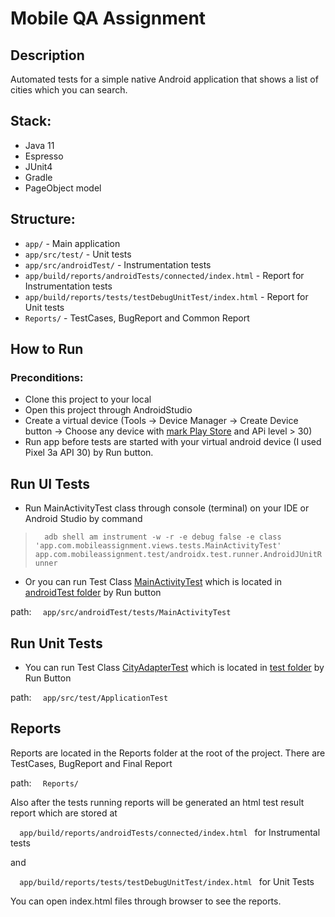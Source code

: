 # Mobile QA Assignment

## Description
Automated tests for a simple native Android application that shows a list of cities which you can search.
## Stack:
- Java 11
- Espresso
- JUnit4
- Gradle
- PageObject model

## Structure:

- `app/` - Main application
- `app/src/test/` - Unit tests
- `app/src/androidTest/` - Instrumentation tests
- `app/build/reports/androidTests/connected/index.html` - Report for Instrumentation tests
- `app/build/reports/tests/testDebugUnitTest/index.html` - Report for Unit tests
- `Reports/` - TestCases, BugReport and Common Report


## How to Run

### Preconditions:
- Clone this project to your local
- Open this project through AndroidStudio
- Create a virtual device (Tools -> Device Manager -> Create Device button -> Choose any device with <ins>mark Play Store</ins> and APi level > 30)
- Run app before tests are started with your virtual android device (I used Pixel 3a API 30) by Run button.

## Run UI Tests
- Run MainActivityTest class through console (terminal) on your IDE or Android Studio by command

> ```   adb shell am instrument -w -r -e debug false -e class 'app.com.mobileassignment.views.tests.MainActivityTest' app.com.mobileassignment.test/androidx.test.runner.AndroidJUnitRunner  ```

- Or you can run Test Class <ins>MainActivityTest</ins> which is located in <ins>androidTest folder</ins> by Run button 

path: ```   app/src/androidTest/tests/MainActivityTest  ```

## Run Unit Tests
- You can run Test Class <ins>CityAdapterTest</ins> which is located in <ins>test folder</ins> by Run Button 

path: ```   app/src/test/ApplicationTest  ```

## Reports
Reports are located in the Reports folder at the root of the project. There are TestCases, BugReport and Final Report 

path: ```   Reports/  ```

Also after the tests running reports will be generated an html test result report which are stored at

```   app/build/reports/androidTests/connected/index.html  ```   for Instrumental tests

and

```   app/build/reports/tests/testDebugUnitTest/index.html  ```   for Unit Tests

You can open index.html files through browser to see the reports.








